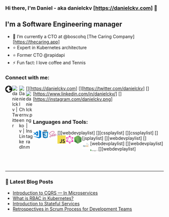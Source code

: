 ### Hi there, I'm Daniel - aka danielckv [https://danielckv.com] 👋

## I'm a Software Engineering manager
- 🔭 I’m currently a CTO at @boscohq [The Caring Company][https://thecaring.app]
- ⭐ Expert in Kubernetes architecture
- ⭐ Former CTO @rapidapi
- ⚡ Fun fact: I love coffee and Tennis

### Connect with me:

[<img align="left" alt="danielckv.com" width="22px" src="https://raw.githubusercontent.com/iconic/open-iconic/master/svg/globe.svg" />][https://danielckv.com]
[<img align="left" alt="danielckv | Twitter" width="22px" src="https://cdn.jsdelivr.net/npm/simple-icons@v3/icons/twitter.svg" />][https://twitter.com/danielckv]
[<img align="left" alt="Daniel Chernenkov | LinkedIn" width="22px" src="https://cdn.jsdelivr.net/npm/simple-icons@v3/icons/linkedin.svg" />][https://www.linkedin.com/in/danielckv/]
[<img align="left" alt="danielckv.png | Instagram" width="22px" src="https://cdn.jsdelivr.net/npm/simple-icons@v3/icons/instagram.svg" />][https://instagram.com/danielckv.png]

<br />

### Languages and Tools:

[<img align="left" alt="Visual Studio Code" width="26px" src="https://raw.githubusercontent.com/github/explore/80688e429a7d4ef2fca1e82350fe8e3517d3494d/topics/visual-studio-code/visual-studio-code.png" />][webdevplaylist]
[<img align="left" alt="CSS3" width="26px" src="https://raw.githubusercontent.com/github/explore/80688e429a7d4ef2fca1e82350fe8e3517d3494d/topics/css/css.png" />][cssplaylist]
[<img align="left" alt="Sass" width="26px" src="https://raw.githubusercontent.com/github/explore/80688e429a7d4ef2fca1e82350fe8e3517d3494d/topics/sass/sass.png" />][cssplaylist]
[<img align="left" alt="JavaScript" width="26px" src="https://raw.githubusercontent.com/github/explore/80688e429a7d4ef2fca1e82350fe8e3517d3494d/topics/javascript/javascript.png" />][jsplaylist]
[<img align="left" alt="GraphQL" width="26px" src="https://raw.githubusercontent.com/github/explore/80688e429a7d4ef2fca1e82350fe8e3517d3494d/topics/graphql/graphql.png" />][webdevplaylist]
[<img align="left" alt="Node.js" width="26px" src="https://raw.githubusercontent.com/github/explore/80688e429a7d4ef2fca1e82350fe8e3517d3494d/topics/nodejs/nodejs.png" />][webdevplaylist]
[<img align="left" alt="MySQL" width="26px" src="https://raw.githubusercontent.com/github/explore/80688e429a7d4ef2fca1e82350fe8e3517d3494d/topics/mysql/mysql.png" />][webdevplaylist]
[<img align="left" alt="MongoDB" width="26px" src="https://raw.githubusercontent.com/github/explore/80688e429a7d4ef2fca1e82350fe8e3517d3494d/topics/mongodb/mongodb.png" />][webdevplaylist]

<br />
<br />

---

### 📕 Latest Blog Posts
<!-- BLOG-POST-LIST:START -->
- [Introduction to CQRS — In Microservices](https://medium.com/@danielckv/introduction-to-cqrs-in-microservices-70e4759d9ecc)
- [What is RBAC in Kubernetes?](https://medium.com/@danielckv/what-is-rbac-in-kubernetes-c54457eff2dc)
- [Introduction to Stateful Services](https://itnext.io/introduction-to-stateful-services-kubernetes-6018fd99338d)
- [Retrospectives in Scrum Process for Development Teams](https://medium.com/@danielckv/retrospectives-in-scrum-process-for-development-teams-535487d1348c)
<!-- BLOG-POST-LIST:END -->